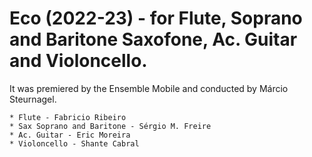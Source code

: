 # Eco (2022-23) - for Flute, Soprano and Baritone Saxofone, Ac. Guitar and Violoncello.
    
It was premiered by the Ensemble Mobile and conducted by Márcio Steurnagel.

    * Flute - Fabricio Ribeiro
    * Sax Soprano and Baritone - Sérgio M. Freire
    * Ac. Guitar - Eric Moreira
    * Violoncello - Shante Cabral
      
